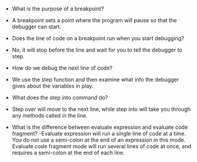 * What is the purpose of a breakpoint?
- A breakpoint sets a point where the program will pause so that the debugger can start.

* Does the line of code on a breakpoint run when you start debugging?
- No, it will stop before the line and wait for you to tell the debugger to step.

* How do we debug the next line of code?
- We use the step function and then examine what info the debugger gives about the variables in play.

* What does the step into command do?
- Step over will move to the next line, while step into will take you through any methods called in the line.

* What is the difference between evaluate expression and evaluate code fragment?
-Evaluate expression will run a single line of code at a time. You do not use a semi-colon at the end of an expression in this mode. Evaluate code fragment mode will run several lines of code at once, and requires a semi-colon at the end of each line.